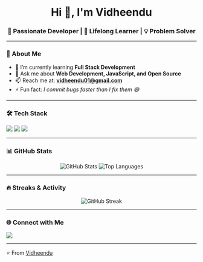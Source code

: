 <h1 align="center">Hi 👋, I'm Vidheendu</h1>
<h3 align="center">🚀 Passionate Developer | 🌱 Lifelong Learner | 💡 Problem Solver</h3>

---

### 🌟 About Me
- 🌱 I’m currently learning **Full Stack Development**
- 💬 Ask me about **Web Development, JavaScript, and Open Source**
- 📫 Reach me at: **vidheendu01@gmail.com**
- ⚡ Fun fact: *I commit bugs faster than I fix them 😅*

---

### 🛠 Tech Stack
<p align="left">
  <img src="https://img.shields.io/badge/-HTML5-E34F26?logo=html5&logoColor=white&style=for-the-badge" />
  <img src="https://img.shields.io/badge/-CSS3-1572B6?logo=css3&logoColor=white&style=for-the-badge" />
  <img src="https://img.shields.io/badge/-JavaScript-F7DF1E?logo=javascript&logoColor=black&style=for-the-badge" />
</p>

---

### 📊 GitHub Stats
<p align="center">
  <img src="https://github-readme-stats.vercel.app/api?username=yourusername&show_icons=true&theme=radical" alt="GitHub Stats" />
  <img src="https://github-readme-stats.vercel.app/api/top-langs/?username=yourusername&layout=compact&theme=radical" alt="Top Languages" />
</p>

---

### 🔥 Streaks & Activity
<p align="center">
  <img src="https://streak-stats.demolab.com?user=yourusername&theme=radical&hide_border=true" alt="GitHub Streak" />
</p>

---

### 🌐 Connect with Me
<p align="left">
  <a href="https://linkedin.com/in/vidheendu-chaturvedi-b0b362351" target="blank">
    <img src="https://img.shields.io/badge/-LinkedIn-0077B5?logo=linkedin&logoColor=white&style=for-the-badge" />
  </a>
  
  
</p>

---

⭐️ From [Vidheendu](https://github.com/yourusername)
